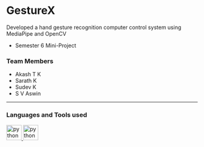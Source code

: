 # GestureX
Developed a hand gesture recognition computer control system
using MediaPipe and OpenCV

- Semester 6 Mini-Project
### Team Members 
- Akash T K
- Sarath K
- Sudev K
- S V Aswin
---
### Languages and Tools used
<a href="https://www.python.org" target="_blank" rel="noreferrer"> <img src="https://user-images.githubusercontent.com/74038190/212257472-08e52665-c503-4bd9-aa20-f5a4dae769b5.gif" alt="python" width="40" height="40"/> </a>
<a href="https://www.jetbrains.com/pycharm/" target="_blank" rel="noreferrer"> <img src="https://user-images.githubusercontent.com/74038190/238200437-de038172-e903-4951-926c-755878deb0b4.gif" alt="python" width="40" height="40"/> </a>
